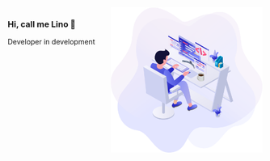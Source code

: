 <img align="right" src="https://github.com/guilhermelinosx/guilhermelinosx/blob/master/.github/illustration.png" width="300"/>

### Hi, call me Lino 👋

Developer in development


